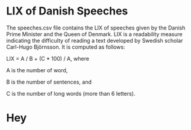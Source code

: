 LIX of Danish Speeches
========
The speeches.csv file contains the LIX of speeches given by the Danish Prime Minister and the Queen of Denmark. LIX is a readability measure indicating the difficulty of reading a text developed by Swedish scholar Carl-Hugo Björnsson. It is computed as follows:

LIX = A / B + (C * 100) / A, where

A is the number of word,

B is the number of sentences, and

C is the number of long words (more than 6 letters).


Hey
=====
